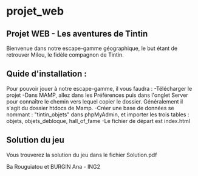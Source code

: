 # projet_web

## Projet WEB - Les aventures de Tintin 

Bienvenue dans notre escape-gamme géographique, le but étant de retrouver Milou, le fidèle compagnon de Tintin. 

## Quide d'installation : 

Pour pouvoir jouer à notre escape-gamme, il vous faudra : 
  -Télécharger le projet 
  -Dans MAMP, allez dans les Préférences puis dans l'onglet Server pour connaître le chemin vers lequel copier le dossier. Généralement il s'agit du dossier htdocs de Mamp.
  -Créer une base de données se nommant : "tintin_objets" dans phpMyAdmin, et importer les trois tables : objets, objets_debloque, hall_of_fame
  -Le fichier de départ est index.html
  
## Solution du jeu 
Vous trouverez la solution du jeu dans le fichier Solution.pdf 

Ba Rouguiatou et BURGIN Ana - ING2 
  
